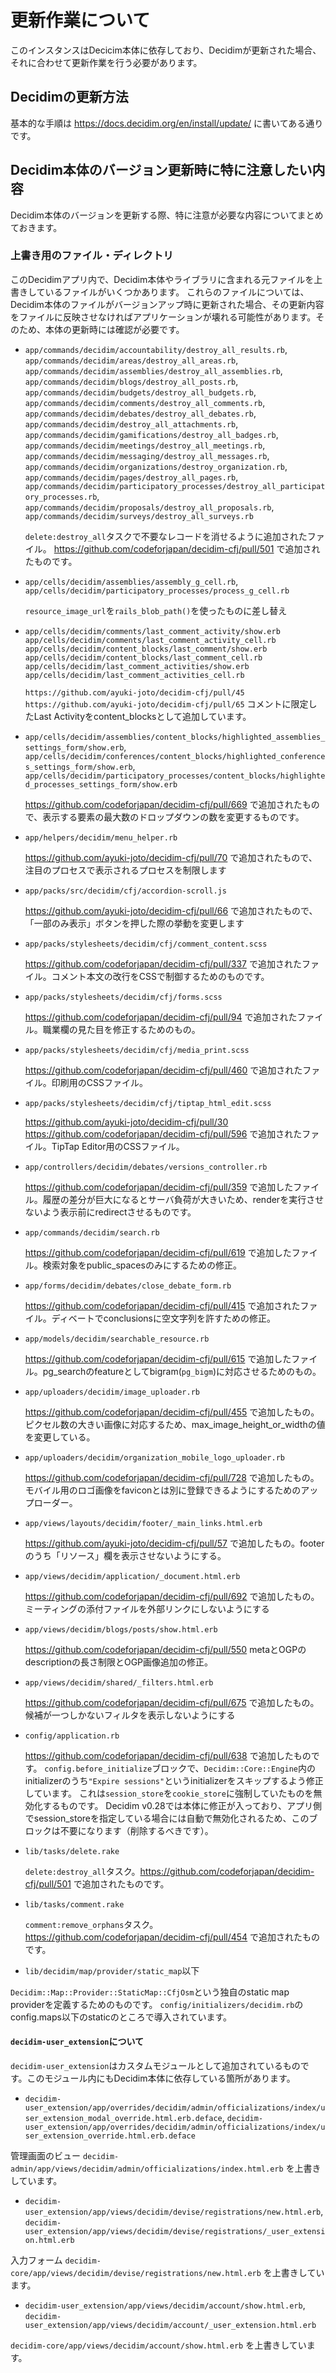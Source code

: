 # 更新作業について

このインスタンスはDecicim本体に依存しており、Decidimが更新された場合、それに合わせて更新作業を行う必要があります。

## Decidimの更新方法

基本的な手順は https://docs.decidim.org/en/install/update/ に書いてある通りです。

## Decidim本体のバージョン更新時に特に注意したい内容

Decidim本体のバージョンを更新する際、特に注意が必要な内容についてまとめておきます。

### 上書き用のファイル・ディレクトリ

このDecidimアプリ内で、Decidim本体やライブラリに含まれる元ファイルを上書きしているファイルがいくつかあります。
これらのファイルについては、Decidim本体のファイルがバージョンアップ時に更新された場合、その更新内容をファイルに反映させなければアプリケーションが壊れる可能性があります。そのため、本体の更新時には確認が必要です。

* `app/commands/decidim/accountability/destroy_all_results.rb`,
  `app/commands/decidim/areas/destroy_all_areas.rb`,
  `app/commands/decidim/assemblies/destroy_all_assemblies.rb`,
  `app/commands/decidim/blogs/destroy_all_posts.rb`,
  `app/commands/decidim/budgets/destroy_all_budgets.rb`,
  `app/commands/decidim/comments/destroy_all_comments.rb`,
  `app/commands/decidim/debates/destroy_all_debates.rb`,
  `app/commands/decidim/destroy_all_attachments.rb`,
  `app/commands/decidim/gamifications/destroy_all_badges.rb`,
  `app/commands/decidim/meetings/destroy_all_meetings.rb`,
  `app/commands/decidim/messaging/destroy_all_messages.rb`,
  `app/commands/decidim/organizations/destroy_organization.rb`,
  `app/commands/decidim/pages/destroy_all_pages.rb`,
  `app/commands/decidim/participatory_processes/destroy_all_participatory_processes.rb`,
  `app/commands/decidim/proposals/destroy_all_proposals.rb`,
  `app/commands/decidim/surveys/destroy_all_surveys.rb`

  `delete:destroy_all`タスクで不要なレコードを消せるように追加されたファイル。 https://github.com/codeforjapan/decidim-cfj/pull/501 で追加されたものです。

* `app/cells/decidim/assemblies/assembly_g_cell.rb`,
  `app/cells/decidim/participatory_processes/process_g_cell.rb`

  `resource_image_url`を`rails_blob_path()`を使ったものに差し替え

* `app/cells/decidim/comments/last_comment_activity/show.erb`
  `app/cells/decidim/comments/last_comment_activity_cell.rb`
  `app/cells/decidim/content_blocks/last_comment/show.erb`
  `app/cells/decidim/content_blocks/last_comment_cell.rb`
  `app/cells/decidim/last_comment_activities/show.erb`
  `app/cells/decidim/last_comment_activities_cell.rb`

  `https://github.com/ayuki-joto/decidim-cfj/pull/45` `https://github.com/ayuki-joto/decidim-cfj/pull/65` コメントに限定したLast Activityをcontent_blocksとして追加しています。

* `app/cells/decidim/assemblies/content_blocks/highlighted_assemblies_settings_form/show.erb`,
  `app/cells/decidim/conferences/content_blocks/highlighted_conferences_settings_form/show.erb`,
  `app/cells/decidim/participatory_processes/content_blocks/highlighted_processes_settings_form/show.erb`

  https://github.com/codeforjapan/decidim-cfj/pull/669 で追加されたもので、表示する要素の最大数のドロップダウンの数を変更するものです。

* `app/helpers/decidim/menu_helper.rb`

  https://github.com/ayuki-joto/decidim-cfj/pull/70 で追加されたもので、注目のプロセスで表示されるプロセスを制限します

* `app/packs/src/decidim/cfj/accordion-scroll.js`

  https://github.com/ayuki-joto/decidim-cfj/pull/66 で追加されたもので、「一部のみ表示」ボタンを押した際の挙動を変更します

* `app/packs/stylesheets/decidim/cfj/comment_content.scss`

  https://github.com/codeforjapan/decidim-cfj/pull/337 で追加されたファイル。コメント本文の改行をCSSで制御するためのものです。

* `app/packs/stylesheets/decidim/cfj/forms.scss`

  https://github.com/codeforjapan/decidim-cfj/pull/94 で追加されたファイル。職業欄の見た目を修正するためのもの。

* `app/packs/stylesheets/decidim/cfj/media_print.scss`

  https://github.com/codeforjapan/decidim-cfj/pull/460 で追加されたファイル。印刷用のCSSファイル。

* `app/packs/stylesheets/decidim/cfj/tiptap_html_edit.scss`

  https://github.com/ayuki-joto/decidim-cfj/pull/30 https://github.com/codeforjapan/decidim-cfj/pull/596 で追加されたファイル。TipTap Editor用のCSSファイル。

* `app/controllers/decidim/debates/versions_controller.rb`

  https://github.com/codeforjapan/decidim-cfj/pull/359 で追加したファイル。履歴の差分が巨大になるとサーバ負荷が大きいため、renderを実行させないよう表示前にredirectさせるものです。

* `app/commands/decidim/search.rb`

  https://github.com/codeforjapan/decidim-cfj/pull/619 で追加したファイル。検索対象をpublic_spacesのみにするための修正。

* `app/forms/decidim/debates/close_debate_form.rb`

  https://github.com/codeforjapan/decidim-cfj/pull/415 で追加されたファイル。ディベートでconclusionsに空文字列を許すための修正。

* `app/models/decidim/searchable_resource.rb`

  https://github.com/codeforjapan/decidim-cfj/pull/615 で追加したファイル。pg_searchのfeatureとしてbigram(`pg_bigm`)に対応させるためのもの。

* `app/uploaders/decidim/image_uploader.rb`

  https://github.com/codeforjapan/decidim-cfj/pull/455 で追加したもの。ピクセル数の大きい画像に対応するため、max_image_height_or_widthの値を変更している。

* `app/uploaders/decidim/organization_mobile_logo_uploader.rb`

  https://github.com/codeforjapan/decidim-cfj/pull/728 で追加したもの。モバイル用のロゴ画像をfaviconとは別に登録できるようにするためのアップローダー。

* `app/views/layouts/decidim/footer/_main_links.html.erb`

  https://github.com/ayuki-joto/decidim-cfj/pull/57 で追加したもの。footerのうち「リソース」欄を表示させないようにする。

* `app/views/decidim/application/_document.html.erb`

  https://github.com/codeforjapan/decidim-cfj/pull/692 で追加したもの。ミーティングの添付ファイルを外部リンクにしないようにする

* `app/views/decidim/blogs/posts/show.html.erb`

  https://github.com/codeforjapan/decidim-cfj/pull/550 metaとOGPのdescriptionの長さ制限とOGP画像追加の修正。

* `app/views/decidim/shared/_filters.html.erb`

  https://github.com/codeforjapan/decidim-cfj/pull/675 で追加したもの。候補が一つしかないフィルタを表示しないようにする

* `config/application.rb`

  https://github.com/codeforjapan/decidim-cfj/pull/638 で追加したものです。
  `config.before_initialize`ブロックで、`Decidim::Core::Engine`内のinitializerのうち`"Expire sessions"`というinitializerをスキップするよう修正しています。
  これは`session_store`を`cookie_store`に強制していたものを無効化するものです。
  Decidim v0.28では本体に修正が入っており、アプリ側でsession_storeを指定している場合には自動で無効化されるため、このブロックは不要になります（削除するべきです）。

* `lib/tasks/delete.rake`

  `delete:destroy_all`タスク。https://github.com/codeforjapan/decidim-cfj/pull/501 で追加されたものです。

* `lib/tasks/comment.rake`

  `comment:remove_orphans`タスク。https://github.com/codeforjapan/decidim-cfj/pull/454 で追加されたものです。

* `lib/decidim/map/provider/static_map`以下

`Decidim::Map::Provider::StaticMap::CfjOsm`という独自のstatic map providerを定義するためのものです。
`config/initializers/decidim.rb`のconfig.maps以下のstaticのところで導入されています。

#### `decidim-user_extension`について

`decidim-user_extension`はカスタムモジュールとして追加されているものです。このモジュール内にもDecidim本体に依存している箇所があります。

* `decidim-user_extension/app/overrides/decidim/admin/officializations/index/user_extension_modal_override.html.erb.deface`, `decidim-user_extension/app/overrides/decidim/admin/officializations/index/user_extension_override.html.erb.deface`

管理画面のビュー `decidim-admin/app/views/decidim/admin/officializations/index.html.erb` を上書きしています。

* `decidim-user_extension/app/views/decidim/devise/registrations/new.html.erb`, `decidim-user_extension/app/views/decidim/devise/registrations/_user_extension.html.erb`

入力フォーム `decidim-core/app/views/decidim/devise/registrations/new.html.erb` を上書きしています。

* `decidim-user_extension/app/views/decidim/account/show.html.erb`, `decidim-user_extension/app/views/decidim/account/_user_extension.html.erb`

`decidim-core/app/views/decidim/account/show.html.erb` を上書きしています。
